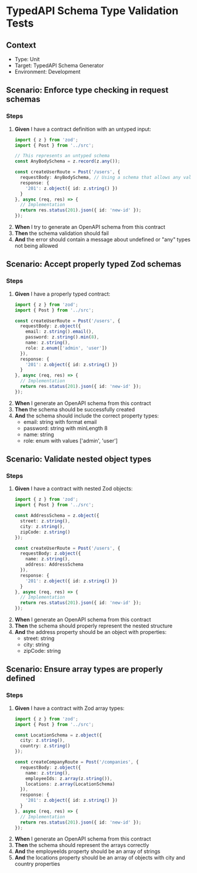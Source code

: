 # TypedAPI Schema Type Validation Tests

## Context
- Type: Unit
- Target: TypedAPI Schema Generator
- Environment: Development

## Scenario: Enforce type checking in request schemas

### Steps
1. **Given** I have a contract definition with an untyped input:
   ```typescript
   import { z } from 'zod';
   import { Post } from '../src';
   
   // This represents an untyped schema
   const AnyBodySchema = z.record(z.any());
   
   const createUserRoute = Post('/users', {
     requestBody: AnyBodySchema, // Using a schema that allows any values
     response: {
       '201': z.object({ id: z.string() })
     }
   }, async (req, res) => {
     // Implementation
     return res.status(201).json({ id: 'new-id' });
   });
   ```
2. **When** I try to generate an OpenAPI schema from this contract
3. **Then** the schema validation should fail
4. **And** the error should contain a message about undefined or "any" types not being allowed

## Scenario: Accept properly typed Zod schemas

### Steps
1. **Given** I have a properly typed contract:
   ```typescript
   import { z } from 'zod';
   import { Post } from '../src';
   
   const createUserRoute = Post('/users', {
     requestBody: z.object({
       email: z.string().email(),
       password: z.string().min(8),
       name: z.string(),
       role: z.enum(['admin', 'user'])
     }),
     response: {
       '201': z.object({ id: z.string() })
     }
   }, async (req, res) => {
     // Implementation
     return res.status(201).json({ id: 'new-id' });
   });
   ```
2. **When** I generate an OpenAPI schema from this contract
3. **Then** the schema should be successfully created
4. **And** the schema should include the correct property types:
   - email: string with format email
   - password: string with minLength 8
   - name: string
   - role: enum with values ['admin', 'user']

## Scenario: Validate nested object types

### Steps
1. **Given** I have a contract with nested Zod objects:
   ```typescript
   import { z } from 'zod';
   import { Post } from '../src';
   
   const AddressSchema = z.object({
     street: z.string(),
     city: z.string(),
     zipCode: z.string()
   });
   
   const createUserRoute = Post('/users', {
     requestBody: z.object({
       name: z.string(),
       address: AddressSchema
     }),
     response: {
       '201': z.object({ id: z.string() })
     }
   }, async (req, res) => {
     // Implementation
     return res.status(201).json({ id: 'new-id' });
   });
   ```
2. **When** I generate an OpenAPI schema from this contract
3. **Then** the schema should properly represent the nested structure
4. **And** the address property should be an object with properties:
   - street: string
   - city: string
   - zipCode: string

## Scenario: Ensure array types are properly defined

### Steps
1. **Given** I have a contract with Zod array types:
   ```typescript
   import { z } from 'zod';
   import { Post } from '../src';
   
   const LocationSchema = z.object({
     city: z.string(),
     country: z.string()
   });
   
   const createCompanyRoute = Post('/companies', {
     requestBody: z.object({
       name: z.string(),
       employeeIds: z.array(z.string()),
       locations: z.array(LocationSchema)
     }),
     response: {
       '201': z.object({ id: z.string() })
     }
   }, async (req, res) => {
     // Implementation
     return res.status(201).json({ id: 'new-id' });
   });
   ```
2. **When** I generate an OpenAPI schema from this contract
3. **Then** the schema should represent the arrays correctly
4. **And** the employeeIds property should be an array of strings
5. **And** the locations property should be an array of objects with city and country properties